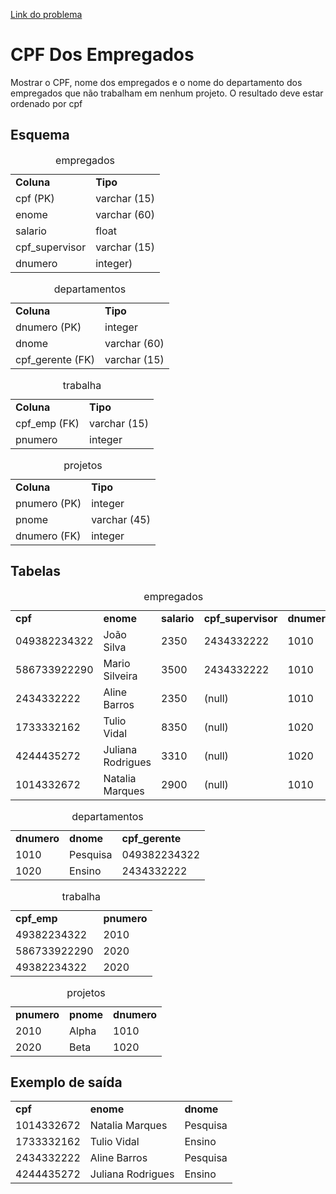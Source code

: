 [Link do problema](https://www.beecrowd.com.br/judge/problems/view/2990)
# CPF Dos Empregados
Mostrar o CPF, nome dos empregados e o nome do departamento dos empregados que não trabalham em nenhum projeto. O resultado deve estar ordenado por cpf

<div>
<h2>Esquema</h2>
<div>
<table class="tables-model-two">
<caption>empregados</caption>
<tbody>
<tr>
<td class="half-column"><strong>Coluna</strong></td>
<td class="half-column"><strong>Tipo</strong></td>
</tr>
<tr>
<td>cpf (PK)</td>
<td>varchar (15)</td>
</tr>
<tr>
<td>enome</td>
<td>varchar (60)</td>
</tr>
<tr>
<td>salario</td>
<td>float</td>
</tr>
<tr>
<td>cpf_supervisor</td>
<td>varchar (15)</td>
</tr>
<tr>
<td>dnumero</td>
<td>integer)</td>
</tr>
</tbody>
</table>
<table class="tables-model-two">
<caption>departamentos</caption>
<tbody>
<tr>
<td class="half-column"><strong>Coluna</strong></td>
<td class="half-column"><strong>Tipo</strong></td>
</tr>
<tr>
<td>dnumero (PK)</td>
<td>integer</td>
</tr>
<tr>
<td>dnome</td>
<td>varchar (60)</td>
</tr>
<tr>
<td>cpf_gerente (FK)</td>
<td>varchar (15)</td>
</tr>
</tbody>
</table>
<table class="tables-model-two">
<caption>trabalha</caption>
<tbody>
<tr>
<td class="half-column"><strong>Coluna</strong></td>
<td class="half-column"><strong>Tipo</strong></td>
</tr>
<tr>
<td>cpf_emp (FK)</td>
<td>varchar (15)</td>
</tr>
<tr>
<td>pnumero</td>
<td>integer</td>
</tr>
</tbody>
</table>
<table class="tables-model-two">
<caption>projetos</caption>
<tbody>
<tr>
<td class="half-column"><strong>Coluna</strong></td>
<td class="half-column"><strong>Tipo</strong></td>
</tr>
<tr>
<td>pnumero (PK)</td>
<td>integer</td>
</tr>
<tr>
<td>pnome</td>
<td>varchar (45)</td>
</tr>
<tr>
<td>dnumero (FK)</td>
<td>integer</td>
</tr>
</tbody>
</table>
</div>
</div>

<div>
<h2>Tabelas</h2>
<div>
<table class="tables-model-two-inline">
<caption>empregados</caption>
<tbody>
<tr>
<td><strong>cpf</strong></td>
<td><strong>enome</strong></td>
<td><strong>salario</strong></td>
<td><strong>cpf_supervisor</strong></td>
<td><strong>dnumero</strong></td>
</tr>
<tr>
<td>049382234322</td>
<td> João Silva</td>
<td class="center">2350</td>
<td>2434332222</td>
<td class="center">1010</td>
</tr>
<tr>
<td>586733922290</td>
<td>Mario Silveira</td>
<td class="center">3500</td>
<td>2434332222</td>
<td class="center">1010</td>
</tr>
<tr>
<td>2434332222</td>
<td>Aline Barros</td>
<td class="center">2350</td>
<td>(null)</td>
<td class="center">1010</td>
</tr>
<tr>
<td>1733332162</td>
<td>Tulio Vidal</td>
<td class="center">8350</td>
<td>(null)</td>
<td class="center">1020</td>
</tr>
<tr>
<td>4244435272</td>
<td>Juliana Rodrigues</td>
<td class="center">3310</td>
<td>(null)</td>
<td class="center">1020</td>
</tr>
<tr>
<td>1014332672</td>
<td>Natalia Marques</td>
<td class="center">2900</td>
<td>(null)</td>
<td class="center">1010</td>
</tr>
</tbody>
</table>
<table class="tables-model-two-inline">
<caption>departamentos</caption>
<tbody>
<tr>
<td><strong>dnumero</strong></td>
<td><strong>dnome</strong></td>
<td><strong>cpf_gerente</strong></td>
</tr>
<tr>
<td class="center">1010</td>
<td>Pesquisa</td>
<td>049382234322</td>
</tr>
<tr>
<td class="center">1020</td>
<td>Ensino</td>
<td>2434332222</td>
</tr>
</tbody>
</table>
<table class="tables-model-two-inline">
<caption>trabalha</caption>
<tbody>
<tr>
<td><strong>cpf_emp</strong></td>
<td><strong>pnumero</strong></td>
</tr>
<tr>
<td>49382234322</td>
<td class="center">2010</td>
</tr>
<tr>
<td>586733922290</td>
<td class="center">2020</td>
</tr>
<tr>
<td>49382234322</td>
<td class="center">2020</td>
</tr>
</tbody>
</table>
<table class="tables-model-two-inline">
<caption>projetos</caption>
<tbody>
<tr>
<td><strong>pnumero</strong></td>
<td><strong>pnome</strong></td>
<td><strong>dnumero</strong></td>
</tr>
<tr>
<td class="center">2010</td>
<td>Alpha</td>
<td class="center">1010
</td></tr>
<tr>
<td class="center">2020</td>
<td>Beta</td>
<td class="center">1020</td>
</tr>
</tbody>
</table>
</div>
</div>

<div>
<h2>Exemplo de saída</h2>
<div>
<table class="tables-model-two">
<tbody>
<tr>
<td><strong>cpf</strong></td>
<td><strong>enome </strong></td>
<td><strong>dnome</strong></td>
</tr>
<tr>
<td>1014332672</td>
<td>Natalia Marques</td>
<td>Pesquisa</td>
</tr>
<tr>
<td>1733332162</td>
<td>Tulio Vidal</td>
<td>Ensino</td>
</tr>
<tr>
<td>2434332222</td> 
<td>Aline Barros</td>
<td>Pesquisa</td>
</tr>
<tr>
<td>4244435272</td>
<td>Juliana Rodrigues</td>
<td>Ensino</td>
</tr>
</tbody>
</table>
</div>
</div>